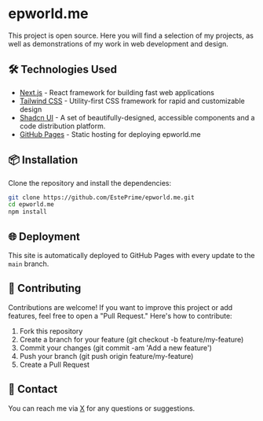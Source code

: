 # epworld.me

This project is open source. Here you will find a selection of my projects, as well as demonstrations of my work in web development and design.

## 🛠️ Technologies Used

- [Next.js](https://nextjs.org/) - React framework for building fast web applications
- [Tailwind CSS](https://tailwindcss.com/) - Utility-first CSS framework for rapid and customizable design
- [Shadcn UI](https://ui.shadcn.com/) - A set of beautifully-designed, accessible components and a code distribution platform. 
- [GitHub Pages](https://pages.github.com/) - Static hosting for deploying epworld.me

## 📦 Installation

Clone the repository and install the dependencies:

```bash
git clone https://github.com/EstePrime/epworld.me.git
cd epworld.me
npm install
```
## 🌐 Deployment
This site is automatically deployed to GitHub Pages with every update to the `main` branch.

## 🤝 Contributing
Contributions are welcome! If you want to improve this project or add features, feel free to open a "Pull Request." Here's how to contribute:
1. Fork this repository
2. Create a branch for your feature (git checkout -b feature/my-feature)
3. Commit your changes (git commit -am 'Add a new feature')
4. Push your branch (git push origin feature/my-feature)
5. Create a Pull Request

## 💬 Contact
You can reach me via [X](https://x.com/EstePrimeWorld) for any questions or suggestions.

